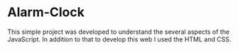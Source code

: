 # Alarm-Clock
This simple project was developed to understand the several aspects of the JavaScript. In addition to that to develop this web I used the HTML and CSS.

